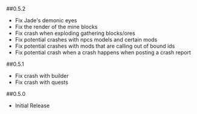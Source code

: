 ##0.5.2
* Fix Jade's demonic eyes
* Fix the render of the mine blocks
* Fix crash when exploding gathering blocks/ores
* Fix potential crashes with npcs models and certain mods
* Fix potential crashes with mods that are calling out of bound ids
* Fix potential crash when a crash happens when posting a crash report

##0.5.1
* Fix crash with builder
* Fix crash with quests

##0.5.0
* Initial Release